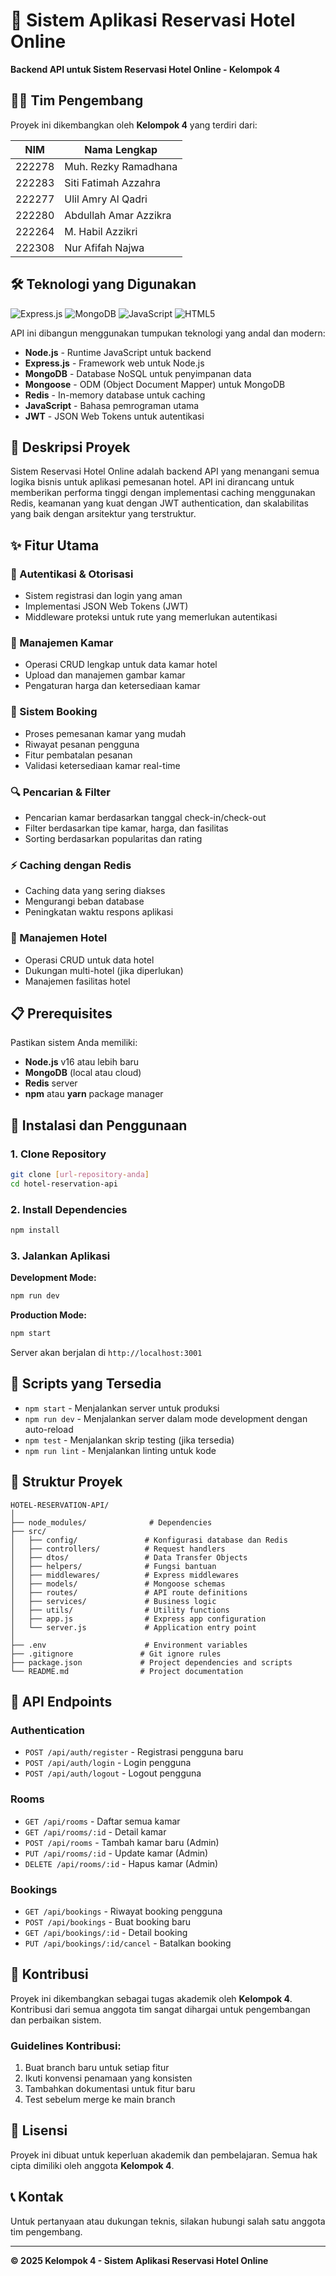 # 🏨 Sistem Aplikasi Reservasi Hotel Online

**Backend API untuk Sistem Reservasi Hotel Online - Kelompok 4**

## 👨‍💻 Tim Pengembang

Proyek ini dikembangkan oleh **Kelompok 4** yang terdiri dari:

| NIM    | Nama Lengkap          |
| ------ | --------------------- |
| 222278 | Muh. Rezky Ramadhana  |
| 222283 | Siti Fatimah Azzahra  |
| 222277 | Ulil Amry Al Qadri    |
| 222280 | Abdullah Amar Azzikra |
| 222264 | M. Habil Azzikri      |
| 222308 | Nur Afifah Najwa      |

## 🛠️ Teknologi yang Digunakan

![Express.js](https://img.shields.io/badge/Express.js-000000?style=for-the-badge&logo=express&logoColor=white)
![MongoDB](https://img.shields.io/badge/MongoDB-4EA94B?style=for-the-badge&logo=mongodb&logoColor=white)
![JavaScript](https://img.shields.io/badge/JavaScript-F7DF1E?style=for-the-badge&logo=javascript&logoColor=black)
![HTML5](https://img.shields.io/badge/HTML5-E34F26?style=for-the-badge&logo=html5&logoColor=white)

API ini dibangun menggunakan tumpukan teknologi yang andal dan modern:

- **Node.js** - Runtime JavaScript untuk backend
- **Express.js** - Framework web untuk Node.js
- **MongoDB** - Database NoSQL untuk penyimpanan data
- **Mongoose** - ODM (Object Document Mapper) untuk MongoDB
- **Redis** - In-memory database untuk caching
- **JavaScript** - Bahasa pemrograman utama
- **JWT** - JSON Web Tokens untuk autentikasi

## 📝 Deskripsi Proyek

Sistem Reservasi Hotel Online adalah backend API yang menangani semua logika bisnis untuk aplikasi pemesanan hotel. API ini dirancang untuk memberikan performa tinggi dengan implementasi caching menggunakan Redis, keamanan yang kuat dengan JWT authentication, dan skalabilitas yang baik dengan arsitektur yang terstruktur.

## ✨ Fitur Utama

### 🔐 Autentikasi & Otorisasi

- Sistem registrasi dan login yang aman
- Implementasi JSON Web Tokens (JWT)
- Middleware proteksi untuk rute yang memerlukan autentikasi

### 🛌 Manajemen Kamar

- Operasi CRUD lengkap untuk data kamar hotel
- Upload dan manajemen gambar kamar
- Pengaturan harga dan ketersediaan kamar

### 📅 Sistem Booking

- Proses pemesanan kamar yang mudah
- Riwayat pesanan pengguna
- Fitur pembatalan pesanan
- Validasi ketersediaan kamar real-time

### 🔍 Pencarian & Filter

- Pencarian kamar berdasarkan tanggal check-in/check-out
- Filter berdasarkan tipe kamar, harga, dan fasilitas
- Sorting berdasarkan popularitas dan rating

### ⚡ Caching dengan Redis

- Caching data yang sering diakses
- Mengurangi beban database
- Peningkatan waktu respons aplikasi

### 🏢 Manajemen Hotel

- Operasi CRUD untuk data hotel
- Dukungan multi-hotel (jika diperlukan)
- Manajemen fasilitas hotel

## 📋 Prerequisites

Pastikan sistem Anda memiliki:

- **Node.js** v16 atau lebih baru
- **MongoDB** (local atau cloud)
- **Redis** server
- **npm** atau **yarn** package manager

## 🚀 Instalasi dan Penggunaan

### 1. Clone Repository

```bash
git clone [url-repository-anda]
cd hotel-reservation-api
```

### 2. Install Dependencies

```bash
npm install
```

### 3. Jalankan Aplikasi

**Development Mode:**

```bash
npm run dev
```

**Production Mode:**

```bash
npm start
```

Server akan berjalan di `http://localhost:3001`

## 📜 Scripts yang Tersedia

- `npm start` - Menjalankan server untuk produksi
- `npm run dev` - Menjalankan server dalam mode development dengan auto-reload
- `npm test` - Menjalankan skrip testing (jika tersedia)
- `npm run lint` - Menjalankan linting untuk kode

## 📁 Struktur Proyek

```
HOTEL-RESERVATION-API/
│
├── node_modules/              # Dependencies
├── src/
│   ├── config/               # Konfigurasi database dan Redis
│   ├── controllers/          # Request handlers
│   ├── dtos/                 # Data Transfer Objects
│   ├── helpers/              # Fungsi bantuan
│   ├── middlewares/          # Express middlewares
│   ├── models/               # Mongoose schemas
│   ├── routes/               # API route definitions
│   ├── services/             # Business logic
│   ├── utils/                # Utility functions
│   ├── app.js                # Express app configuration
│   └── server.js             # Application entry point
│
├── .env                      # Environment variables
├── .gitignore               # Git ignore rules
├── package.json             # Project dependencies and scripts
└── README.md                # Project documentation
```

## 🔧 API Endpoints

### Authentication

- `POST /api/auth/register` - Registrasi pengguna baru
- `POST /api/auth/login` - Login pengguna
- `POST /api/auth/logout` - Logout pengguna

### Rooms

- `GET /api/rooms` - Daftar semua kamar
- `GET /api/rooms/:id` - Detail kamar
- `POST /api/rooms` - Tambah kamar baru (Admin)
- `PUT /api/rooms/:id` - Update kamar (Admin)
- `DELETE /api/rooms/:id` - Hapus kamar (Admin)

### Bookings

- `GET /api/bookings` - Riwayat booking pengguna
- `POST /api/bookings` - Buat booking baru
- `GET /api/bookings/:id` - Detail booking
- `PUT /api/bookings/:id/cancel` - Batalkan booking

## 🤝 Kontribusi

Proyek ini dikembangkan sebagai tugas akademik oleh **Kelompok 4**. Kontribusi dari semua anggota tim sangat dihargai untuk pengembangan dan perbaikan sistem.

### Guidelines Kontribusi:

1. Buat branch baru untuk setiap fitur
2. Ikuti konvensi penamaan yang konsisten
3. Tambahkan dokumentasi untuk fitur baru
4. Test sebelum merge ke main branch

## 📄 Lisensi

Proyek ini dibuat untuk keperluan akademik dan pembelajaran. Semua hak cipta dimiliki oleh anggota **Kelompok 4**.

## 📞 Kontak

Untuk pertanyaan atau dukungan teknis, silakan hubungi salah satu anggota tim pengembang.

---

**© 2025 Kelompok 4 - Sistem Aplikasi Reservasi Hotel Online**
